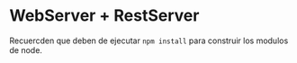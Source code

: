 # WebServer + RestServer
Recuercden que deben de ejecutar ``` npm install ``` para construir los modulos de node.
